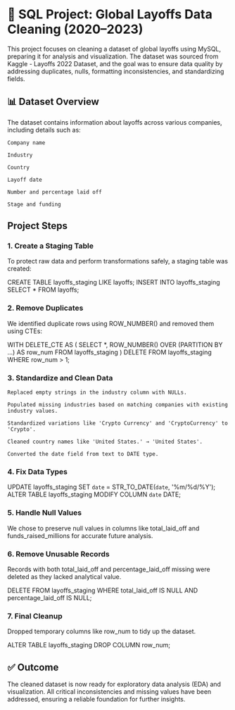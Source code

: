 
# 💼 SQL Project: Global Layoffs Data Cleaning (2020–2023)

This project focuses on cleaning a dataset of global layoffs using MySQL, preparing it for analysis and visualization. The dataset was sourced from Kaggle - Layoffs 2022 Dataset, and the goal was to ensure data quality by addressing duplicates, nulls, formatting inconsistencies, and standardizing fields.

## 📊 Dataset Overview

The dataset contains information about layoffs across various companies, including details such as:

    Company name

    Industry

    Country

    Layoff date

    Number and percentage laid off

    Stage and funding

## Project Steps
### 1. Create a Staging Table

To protect raw data and perform transformations safely, a staging table was created:

CREATE TABLE layoffs_staging LIKE layoffs;
INSERT INTO layoffs_staging SELECT * FROM layoffs;

### 2. Remove Duplicates

We identified duplicate rows using ROW_NUMBER() and removed them using CTEs:

WITH DELETE_CTE AS (
  SELECT *, ROW_NUMBER() OVER (PARTITION BY ...) AS row_num
  FROM layoffs_staging
)
DELETE FROM layoffs_staging WHERE row_num > 1;

### 3. Standardize and Clean Data

    Replaced empty strings in the industry column with NULLs.

    Populated missing industries based on matching companies with existing industry values.

    Standardized variations like 'Crypto Currency' and 'CryptoCurrency' to 'Crypto'.

    Cleaned country names like 'United States.' → 'United States'.

    Converted the date field from text to DATE type.

### 4. Fix Data Types

UPDATE layoffs_staging SET `date` = STR_TO_DATE(`date`, '%m/%d/%Y');
ALTER TABLE layoffs_staging MODIFY COLUMN `date` DATE;

### 5. Handle Null Values

We chose to preserve null values in columns like total_laid_off and funds_raised_millions for accurate future analysis.
### 6. Remove Unusable Records

Records with both total_laid_off and percentage_laid_off missing were deleted as they lacked analytical value.

DELETE FROM layoffs_staging
WHERE total_laid_off IS NULL AND percentage_laid_off IS NULL;

### 7. Final Cleanup

Dropped temporary columns like row_num to tidy up the dataset.

ALTER TABLE layoffs_staging DROP COLUMN row_num;

## ✅ Outcome

The cleaned dataset is now ready for exploratory data analysis (EDA) and visualization. All critical inconsistencies and missing values have been addressed, ensuring a reliable foundation for further insights.
